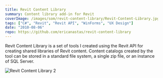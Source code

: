 ```yaml
---
title: Revit Content Library
summary: Content library add-in for Revit
coverImage: /images/som/revit-content-library/Revit-Content-Library.jpg
tags: ["C#", "Revit", "Revit API", "WinForms", "UX Design"]
date: "2010-08-06"
repo: https://github.com/ericanastas/revit-content-library
---
```


Revit Content Library is a set of tools I created using the Revit API for creating shared libraries of Revit content. Content catalogs created by the tool can be stored in a standard file system, a single zip file, or an instance of SQL Server.

![Revit Content Library 2](/images/som/revit-content-library/Revit-Content-Library-2.jpg)
